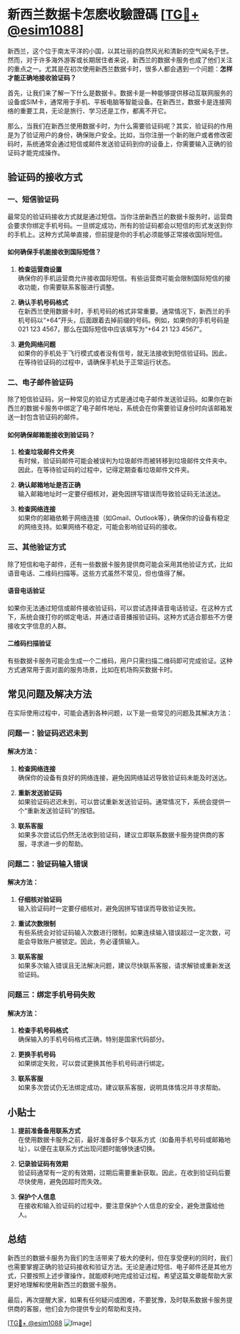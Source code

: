 # 新西兰数据卡怎麽收驗證碼 [[TG💪+ @esim1088](https://t.me/s/esim1088)]

新西兰，这个位于南太平洋的小国，以其壮丽的自然风光和清新的空气闻名于世。然而，对于许多海外游客或长期居住者来说，新西兰的数据卡服务也成了他们关注的重点之一。尤其是在初次使用新西兰数据卡时，很多人都会遇到一个问题：**怎样才能正确地接收验证码？**

首先，让我们来了解一下什么是数据卡。数据卡是一种能够提供移动互联网服务的设备或SIM卡，通常用于手机、平板电脑等智能设备。在新西兰，数据卡是连接网络的重要工具，无论是旅行、学习还是工作，都离不开它。

那么，当我们在新西兰使用数据卡时，为什么需要验证码呢？其实，验证码的作用是为了验证用户的身份，确保账户安全。比如，当你注册一个新的账户或者修改密码时，系统通常会通过短信或邮件发送验证码到你的设备上，你需要输入正确的验证码才能完成操作。

## 验证码的接收方式

### 一、短信验证码

最常见的验证码接收方式就是通过短信。当你注册新西兰的数据卡服务时，运营商会要求你绑定手机号码。一旦绑定成功，所有的验证码都会以短信的形式发送到你的手机上。这种方式简单直接，但前提是你的手机必须能够正常接收国际短信。

#### 如何确保手机能接收到国际短信？

1. **检查运营商设置**  
   确保你的手机运营商允许接收国际短信。有些运营商可能会限制国际短信的接收功能，你需要联系客服进行调整。

2. **确认手机号码格式**  
   在新西兰使用数据卡时，手机号码的格式非常重要。通常情况下，新西兰的手机号码以“+64”开头，后面跟着去掉前缀的号码。例如，如果你的手机号码是021 123 4567，那么在国际短信中应该填写为“+64 21 123 4567”。

3. **避免网络问题**  
   如果你的手机处于飞行模式或者没有信号，就无法接收到短信验证码。因此，在等待验证码的过程中，请确保手机处于正常运行状态。

### 二、电子邮件验证码

除了短信验证码，另一种常见的验证方式是通过电子邮件发送验证码。如果你在新西兰的数据卡服务中绑定了电子邮件地址，系统会在你需要验证身份时向该邮箱发送一封包含验证码的邮件。

#### 如何确保邮箱能接收到验证码？

1. **检查垃圾邮件文件夹**  
   有时候，验证码邮件可能会被误判为垃圾邮件而被转移到垃圾邮件文件夹中。因此，在等待验证码的过程中，记得定期查看垃圾邮件文件夹。

2. **确认邮箱地址是否正确**  
   输入邮箱地址时一定要仔细核对，避免因拼写错误而导致验证码无法送达。

3. **检查网络连接**  
   如果你的邮箱依赖于网络连接（如Gmail、Outlook等），确保你的设备有稳定的网络支持。如果网络不稳定，可能会影响验证码的接收。

### 三、其他验证方式

除了短信和电子邮件，还有一些数据卡服务提供商可能会采用其他验证方式，比如语音电话、二维码扫描等。这些方式虽然不常见，但也值得了解。

#### 语音电话验证

如果你无法通过短信或邮件接收验证码，可以尝试选择语音电话验证。在这种方式下，系统会拨打你的绑定电话，并通过语音播报验证码。这种方式适合那些不方便接收文字信息的人群。

#### 二维码扫描验证

有些数据卡服务可能会生成一个二维码，用户只需扫描二维码即可完成验证。这种方式通常用于面对面的服务场景，比如在机场购买数据卡时。

## 常见问题及解决方法

在实际使用过程中，可能会遇到各种问题，以下是一些常见的问题及其解决方法：

### 问题一：验证码迟迟未到

#### 解决方法：
1. **检查网络连接**  
   确保你的设备有良好的网络连接，避免因网络延迟导致验证码未能及时送达。

2. **重新发送验证码**  
   如果验证码迟迟未到，可以尝试重新发送验证码。通常情况下，系统会提供一个“重新发送验证码”的按钮。

3. **联系客服**  
   如果多次尝试后仍然无法收到验证码，建议立即联系数据卡服务提供商的客服，寻求进一步的帮助。

### 问题二：验证码输入错误

#### 解决方法：
1. **仔细核对验证码**  
   输入验证码时一定要仔细核对，避免因拼写错误而导致验证失败。

2. **重试次数限制**  
   有些系统会对验证码输入次数进行限制，如果连续输入错误超过一定次数，可能会导致账户被锁定。因此，务必谨慎输入。

3. **联系客服**  
   如果多次输入错误且无法解决问题，建议尽快联系客服，请求解锁或重新发送验证码。

### 问题三：绑定手机号码失败

#### 解决方法：
1. **检查手机号码格式**  
   确保输入的手机号码格式正确，特别是国家代码部分。

2. **更换手机号码**  
   如果绑定失败，可以尝试更换其他手机号码进行绑定。

3. **联系客服**  
   如果多次尝试仍无法绑定成功，建议联系客服，说明具体情况并寻求帮助。

## 小贴士

1. **提前准备备用联系方式**  
   在使用数据卡服务之前，最好准备好多个联系方式（如备用手机号码或邮箱地址），以便在主联系方式出现问题时能够快速切换。

2. **记录验证码有效期**  
   验证码通常有一定的有效期，过期后需要重新获取。因此，在收到验证码后要尽快使用，避免因超时而失效。

3. **保护个人信息**  
   在接收和输入验证码的过程中，要注意保护个人信息的安全，避免泄露给他人。

## 总结

新西兰的数据卡服务为我们的生活带来了极大的便利，但在享受便利的同时，我们也需要掌握正确的验证码接收和验证方法。无论是通过短信、电子邮件还是其他方式，只要按照上述步骤操作，就能顺利地完成验证过程。希望这篇文章能帮助大家更好地理解和使用新西兰的数据卡服务。

最后，再次提醒大家，如果有任何疑问或困难，不要犹豫，及时联系数据卡服务提供商的客服，他们会为你提供专业的帮助和支持。

[[TG💪+ @esim1088](https://t.me/s/esim1088) ![Image](https://i.postimg.cc/4NQfJmqS/Snipaste-2025-05-13-00-14-12.png)]